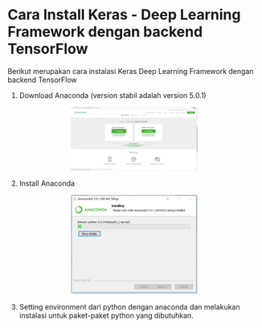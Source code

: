 # Cara Install Keras - Deep Learning Framework dengan backend TensorFlow

Berikut merupakan cara instalasi Keras Deep Learning Framework dengan backend TensorFlow

1. Download Anaconda (version stabil adalah version 5.0.1)

<p align="center">
  <img src="https://raw.githubusercontent.com/rezafuad/installkerasbahasa/master/anaconda-download.png" width=50% />
</p>

2. Install Anaconda

<p align="center">
  <img src="https://raw.githubusercontent.com/rezafuad/installkerasbahasa/master/anaconda-install.png" width=50% />
</p>

3. Setting environment dari python dengan anaconda dan melakukan instalasi untuk paket-paket python yang dibutuhkan.
